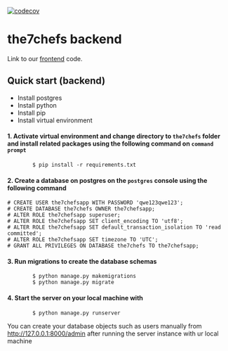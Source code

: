 [![codecov](https://codecov.io/gh/sohjunjie/the7chefs_backend/branch/master/graph/badge.svg?token=Yc1VJMeHV9)](https://codecov.io/gh/sohjunjie/the7chefs_backend)

# the7chefs backend

Link to our [frontend](https://github.com/sohjunjie/the7chefs_frontend.git) code.


## Quick start (backend)
- Install postgres
- Install python
- Install pip
- Install virtual environment

#### 1. Activate virtual environment and change directory to `the7chefs` folder and install related packages using the following command on `command prompt`
```
        $ pip install -r requirements.txt
```

#### 2. Create a database on postgres on the `postgres` console using the following command
```
# CREATE USER the7chefsapp WITH PASSWORD 'qwe123qwe123';
# CREATE DATABASE the7chefs OWNER the7chefsapp;
# ALTER ROLE the7chefsapp superuser;
# ALTER ROLE the7chefsapp SET client_encoding TO 'utf8';
# ALTER ROLE the7chefsapp SET default_transaction_isolation TO 'read committed';
# ALTER ROLE the7chefsapp SET timezone TO 'UTC';
# GRANT ALL PRIVILEGES ON DATABASE the7chefs TO the7chefsapp;
```

#### 3. Run migrations to create the database schemas
```
        $ python manage.py makemigrations
        $ python manage.py migrate
```

#### 4. Start the server on your local machine with
```
        $ python manage.py runserver
```
You can create your database objects such as users manually from http://127.0.0.1:8000/admin after running the server instance with ur local machine
